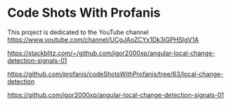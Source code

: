 # Code Shots With Profanis

This project is dedicated to the YouTube channel https://www.youtube.com/channel/UCgJAoZCYx1Dk3iGPHSIgV1A

https://stackblitz.com/~/github.com/igor2000xp/angular-local-change-detection-signals-01

https://github.com/profanis/codeShotsWithProfanis/tree/63/local-change-detection

https://github.com/igor2000xp/angular-local-change-detection-signals-01
